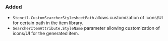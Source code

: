 ### Added
- `Stencil.CustomSearcherStylesheetPath` allows customization of icons/UI for certain path in the item library.
- `SearcherItemAttribute.StyleName` parameter allowing customization of icons/UI for the generated item.
